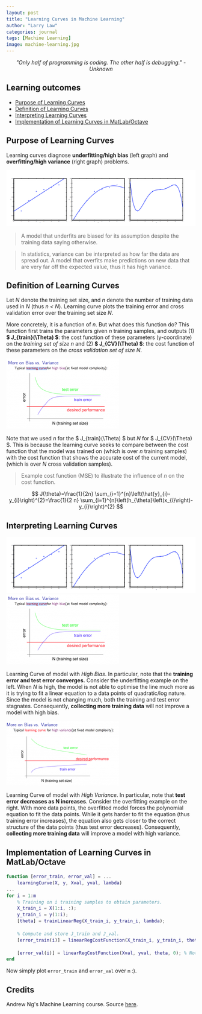 ```yaml
---
layout: post
title: "Learning Curves in Machine Learning"
author: "Larry Law"
categories: journal
tags: [Machine Learning]
image: machine-learning.jpg
---
```

<div align="center">
    <i>"Only half of programming is coding. The other half is debugging." - Unknown</i>
</div>

<!-- omit in toc -->
## Learning outcomes
- [Purpose of Learning Curves](#purpose-of-learning-curves)
- [Definition of Learning Curves](#definition-of-learning-curves)
- [Interpreting Learning Curves](#interpreting-learning-curves)
- [Implementation of Learning Curves in MatLab/Octave](#implementation-of-learning-curves-in-matlaboctave)

## Purpose of Learning Curves
Learning curves diagnose **underfitting/high bias** (left graph) and **overfitting/high variance** (right graph) problems.

![fitting](/assets/img/fitting.jpg)

> A model that underfits are biased for its assumption despite the training data saying otherwise.

> In statistics, variance can be interpreted as how far the data are spread out. A model that overfits make predictions on new data that are very far off the expected value, thus it has high variance.

## Definition of Learning Curves
Let _N_ denote the training set size, and _n_ denote the number of training data used in _N_ (thus _n < N_). Learning curve plots the training error and cross validation error over the training set size _N_. 

More concretely, it is a function of _n_. But what does this function do? This function first trains the parameters given _n_ training samples, and outputs (1) **\$ J_{train}(\Theta) \$**: the cost function of these parameters (y-coordinate) on the _training set of size n_ and (2) **\$ J_{CV}(\Theta) \$**: the cost function of these parameters on the _cross validation set of size N_.

![Learning Curve of High Bias](/assets/img/learning-curve-underfit.png) 

Note that we used _n_ for the \$ J_{train}(\Theta) \$ but _N_ for \$ J_{CV}(\Theta) \$. This is because the learning curve seeks to compare between the cost function that the model was trained on (which is over _n_ training samples) with the cost function that shows the accurate cost of the current model, (which is over _N_ cross validation samples).

> Example cost function (MSE) to illustrate the influence of _n_ on the cost function.

$$
J(\theta)=\frac{1}{2n} \sum_{i=1}^{n}\left(\hat{y}_{i}-y_{i}\right)^{2}=\frac{1}{2 n} \sum_{i=1}^{n}\left(h_{\theta}\left(x_{i}\right)-y_{i}\right)^{2}
$$

## Interpreting Learning Curves
![fitting](/assets/img/fitting.jpg)
![Learning Curve of High Bias](/assets/img/learning-curve-underfit.png) 

Learning Curve of model with _High Bias_. In particular, note that the **training error and test error converges.** Consider the underfitting example on the left. When _N_ is high, the model is not able to optimise the line much more as it is trying to fit a linear equation to a data points of quadratic/log nature. Since the model is not changing much, both the training and test error stagnates. Consequently, **collecting more training data** will not improve a model with high bias.

![Learning Curve of High Variance](/assets/img/learning-curve-overfit.png)

Learning Curve of model with _High Variance_. In particular, note that **test error decreases as N increases**. Consider the overfitting example on the right. With more data points, the overfitted model forces the polynomial equation to fit the data points. While it gets harder to fit the equation (thus training error increases), the equation also gets closer to the correct structure of the data points (thus test error decreases). Consequently, **collecting more training data** will improve a model with high variance.

## Implementation of Learning Curves in MatLab/Octave
```m
function [error_train, error_val] = ...
    learningCurve(X, y, Xval, yval, lambda)
...
for i = 1:m
    % Training on i training samples to obtain parameters.
    X_train_i = X(1:i, :);
    y_train_i = y(1:i);
    [theta] = trainLinearReg(X_train_i, y_train_i, lambda); 

    % Compute and store J_train and J_val.
    [error_train(i)] = linearRegCostFunction(X_train_i, y_train_i, theta, 0);

    [error_val(i)] = linearRegCostFunction(Xval, yval, theta, 0); % Note that it over the entire cross validation set.
end
```

Now simply plot `error_train` and `error_val` over `m` :).


<!-- omit in toc -->
## Credits
Andrew Ng's Machine Learning course. Source [here](https://www.coursera.org/learn/machine-learning).

